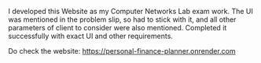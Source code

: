 I developed this Website as my Computer Networks Lab exam work. The UI was mentioned in the problem slip, so had to stick with it, and all other parameters of client to consider were also mentioned. Completed it successfully with exact UI and other requirements.

Do check the website: https://personal-finance-planner.onrender.com
